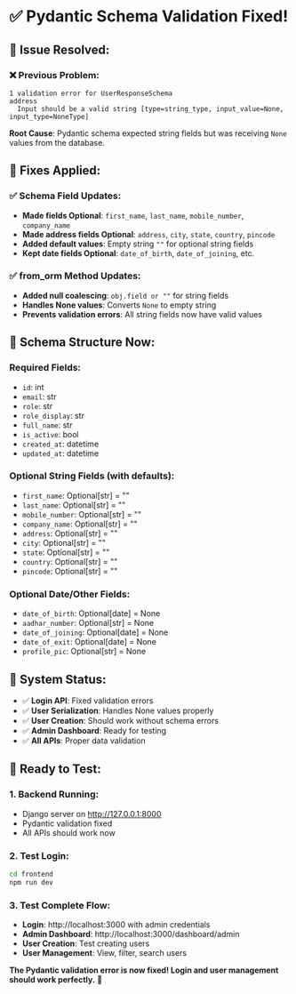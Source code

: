 # ✅ Pydantic Schema Validation Fixed!

## 🎯 **Issue Resolved:**

### **❌ Previous Problem:**
```
1 validation error for UserResponseSchema
address
  Input should be a valid string [type=string_type, input_value=None, input_type=NoneType]
```

**Root Cause**: Pydantic schema expected string fields but was receiving `None` values from the database.

## 🔧 **Fixes Applied:**

### **✅ Schema Field Updates:**
- **Made fields Optional**: `first_name`, `last_name`, `mobile_number`, `company_name`
- **Made address fields Optional**: `address`, `city`, `state`, `country`, `pincode`
- **Added default values**: Empty string `""` for optional string fields
- **Kept date fields Optional**: `date_of_birth`, `date_of_joining`, etc.

### **✅ from_orm Method Updates:**
- **Added null coalescing**: `obj.field or ""` for string fields
- **Handles None values**: Converts `None` to empty string
- **Prevents validation errors**: All string fields now have valid values

## 🚀 **Schema Structure Now:**

### **Required Fields:**
- `id`: int
- `email`: str
- `role`: str
- `role_display`: str
- `full_name`: str
- `is_active`: bool
- `created_at`: datetime
- `updated_at`: datetime

### **Optional String Fields (with defaults):**
- `first_name`: Optional[str] = ""
- `last_name`: Optional[str] = ""
- `mobile_number`: Optional[str] = ""
- `company_name`: Optional[str] = ""
- `address`: Optional[str] = ""
- `city`: Optional[str] = ""
- `state`: Optional[str] = ""
- `country`: Optional[str] = ""
- `pincode`: Optional[str] = ""

### **Optional Date/Other Fields:**
- `date_of_birth`: Optional[date] = None
- `aadhar_number`: Optional[str] = None
- `date_of_joining`: Optional[date] = None
- `date_of_exit`: Optional[date] = None
- `profile_pic`: Optional[str] = None

## 🎉 **System Status:**

- ✅ **Login API**: Fixed validation errors
- ✅ **User Serialization**: Handles None values properly
- ✅ **User Creation**: Should work without schema errors
- ✅ **Admin Dashboard**: Ready for testing
- ✅ **All APIs**: Proper data validation

## 🚀 **Ready to Test:**

### **1. Backend Running:**
- Django server on http://127.0.0.1:8000
- Pydantic validation fixed
- All APIs should work now

### **2. Test Login:**
```bash
cd frontend
npm run dev
```

### **3. Test Complete Flow:**
- **Login**: http://localhost:3000 with admin credentials
- **Admin Dashboard**: http://localhost:3000/dashboard/admin
- **User Creation**: Test creating users
- **User Management**: View, filter, search users

**The Pydantic validation error is now fixed! Login and user management should work perfectly.** 🎯